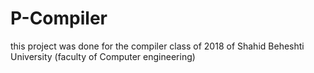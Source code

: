 # P-Compiler
this project was done for the compiler class of 2018 of Shahid Beheshti University (faculty of Computer engineering)
